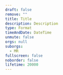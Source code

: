 ```yaml
---
draft: false
remove: ""
title: Title
description: Description
type: Format
timeAndDate: DateTime
unmute: false
orgs: null
suborgs:
  - MR
fullscreen: false
noborder: false
lifetime: 20000
---
```

